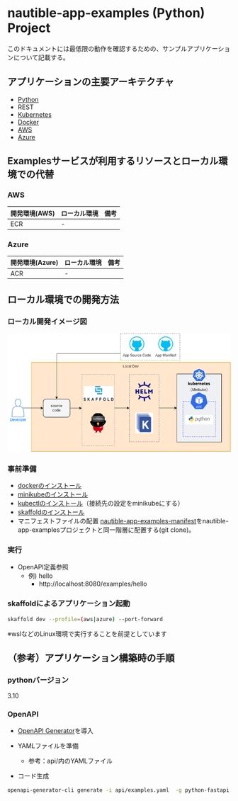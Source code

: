 # nautible-app-examples (Python) Project
このドキュメントには最低限の動作を確認するための、サンプルアプリケーションについて記載する。

## アプリケーションの主要アーキテクチャ
* [Python](https://www.python.org/)
* REST
* [Kubernetes](https://kubernetes.io/)
* [Docker](https://www.docker.com/)
* [AWS](https://aws.amazon.com/)
* [Azure](https://azure.microsoft.com/)

## Examplesサービスが利用するリソースとローカル環境での代替
### AWS
|  開発環境(AWS)  |  ローカル環境  | 備考 |
| ---- | ---- | ---- |
| ECR  | -    |      |

### Azure
|  開発環境(Azure)  |  ローカル環境  | 備考 |
| ---- | ---- | ---- |
| ACR  | -    |      |

## ローカル環境での開発方法
### ローカル開発イメージ図
![ローカル開発イメージ](./local-dev-image.png)

### 事前準備
* [dockerのインストール](https://docs.docker.com/get-docker/)
* [minikubeのインストール](https://kubernetes.io/ja/docs/tasks/tools/install-minikube/)
* [kubectlのインストール](https://kubernetes.io/ja/docs/tasks/tools/install-kubectl/)（接続先の設定をminikubeにする）
* [skaffoldのインストール](https://skaffold.dev/docs/install/)
* マニフェストファイルの配置
  [nautible-app-examples-manifest](https://github.com/nautible/nautible-app-examples-manifest)をnautible-app-examplesプロジェクトと同一階層に配置する(git clone)。

### 実行
- OpenAPI定義参照
  - 例) hello
    - http://localhost:8080/examples/hello

### skaffoldによるアプリケーション起動

```bash
skaffold dev --profile=(aws|azure) --port-forward
```
※wslなどのLinux環境で実行することを前提としています

## （参考）アプリケーション構築時の手順
### pythonバージョン
3.10

### OpenAPI
- [OpenAPI Generator](https://github.com/OpenAPITools/openapi-generator)を導入

- YAMLファイルを準備
  - 参考：api/内のYAMLファイル

- コード生成
```bash
openapi-generator-cli generate -i api/examples.yaml  -g python-fastapi -o .
```
